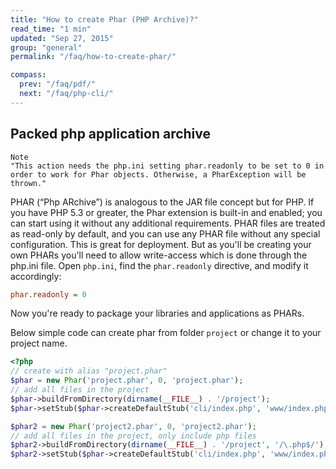 ```yaml
---
title: "How to create Phar (PHP Archive)?"
read_time: "1 min"
updated: "Sep 27, 2015"
group: "general"
permalink: "/faq/how-to-create-phar/"

compass:
  prev: "/faq/pdf/"
  next: "/faq/php-cli/"
---
```


## Packed php application archive

```
Note
"This action needs the php.ini setting phar.readonly to be set to 0 in order to work for Phar objects. Otherwise, a PharException will be thrown."
```

PHAR (“Php ARchive”) is analogous to the JAR file concept but for PHP. If you have PHP 5.3 or greater, the Phar extension is built-in and enabled; you can start using it without any additional requirements.
PHAR files are treated as read-only by default, and you can use any PHAR file without any special configuration. This is great for deployment. But as you'll be creating your own PHARs you'll need to allow write-access which is done through the php.ini file.
Open `php.ini`, find the `phar.readonly` directive, and modify it accordingly:

```ini
phar.readonly = 0
```

Now you're ready to package your libraries and applications as PHARs.

Below simple code can create phar from folder `project` or change it to your project name.

```php
<?php
// create with alias "project.phar"
$phar = new Phar('project.phar', 0, 'project.phar');
// add all files in the project
$phar->buildFromDirectory(dirname(__FILE__) . '/project');
$phar->setStub($phar->createDefaultStub('cli/index.php', 'www/index.php'));

$phar2 = new Phar('project2.phar', 0, 'project2.phar');
// add all files in the project, only include php files
$phar2->buildFromDirectory(dirname(__FILE__) . '/project', '/\.php$/');
$phar2->setStub($phar->createDefaultStub('cli/index.php', 'www/index.php'));
```
